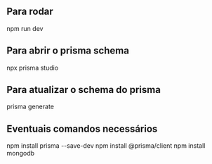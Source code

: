 ## Para rodar

npm run dev

## Para abrir o prisma schema 

npx prisma studio

## Para atualizar o schema do prisma

prisma generate

## Eventuais comandos necessários
npm install prisma --save-dev
npm install @prisma/client
npm install mongodb